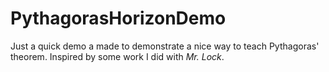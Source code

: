 # PythagorasHorizonDemo

Just a quick demo a made to demonstrate a nice way to teach Pythagoras' theorem. Inspired by some work I did with *Mr. Lock*.
